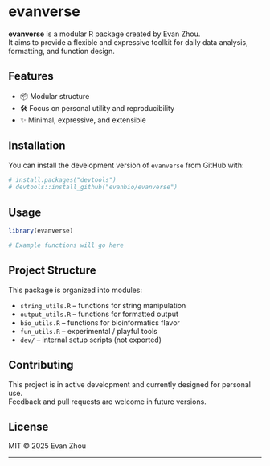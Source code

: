 
# evanverse

<!-- badges: start -->
<!-- badges: end -->

**evanverse** is a modular R package created by Evan Zhou.  
It aims to provide a flexible and expressive toolkit for daily data analysis, formatting, and function design.

## Features

- 📦 Modular structure
- 🛠️ Focus on personal utility and reproducibility
- ✨ Minimal, expressive, and extensible

## Installation

You can install the development version of `evanverse` from GitHub with:

```r
# install.packages("devtools")
# devtools::install_github("evanbio/evanverse")
```

## Usage

```r
library(evanverse)

# Example functions will go here
```

## Project Structure

This package is organized into modules:

- `string_utils.R` – functions for string manipulation
- `output_utils.R` – functions for formatted output
- `bio_utils.R` – functions for bioinformatics flavor
- `fun_utils.R` – experimental / playful tools
- `dev/` – internal setup scripts (not exported)

## Contributing

This project is in active development and currently designed for personal use.  
Feedback and pull requests are welcome in future versions.

## License

MIT © 2025 Evan Zhou

---



